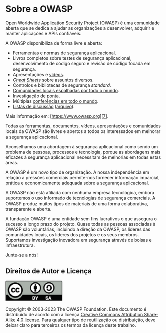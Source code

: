 # Sobre a OWASP

Open Worldwide Application Security Project (OWASP) é uma comunidade aberta que
se dedica a ajudar as organizações a desenvolver, adquirir e manter aplicações e
APIs confiáveis.

A OWASP disponibiliza de forma livre e aberta:

* Ferramentas e normas de segurança aplicacional.
* Livros completos sobre testes de segurança aplicacional, desenvolvimento
  de código seguro e revisão de código focada em segurança.
* Apresentações e [vídeos][1].
* [_Cheat Sheets_][2] sobre assuntos diversos.
* Controlos e bibliotecas de segurança _standard_.
* [Comunidades locais espalhadas por todo o mundo][3].
* Investigação de ponta.
* Múltiplas [conferências em todo o mundo][4].
* [Listas de discussão][5] ([arquivo][6]).

Mais informação em: [https://www.owasp.org][7].

Todas as ferramentas, documentos, vídeos, apresentações e comunidades locais da
OWASP são livres e abertos a todos os interessados em melhorar a segurança
aplicacional.

Aconselhamos uma abordagem à segurança aplicacional como sendo um problema de
pessoas, processos e tecnologia, porque as abordagens mais eficazes à segurança
aplicacional necessitam de melhorias em todas estas áreas.

A OWASP é um novo tipo de organização. A nossa independência em relação a
pressões comerciais permite-nos fornecer informação imparcial, prática e
economicamente adequada sobre a segurança aplicacional.

A OWASP não está afiliada com nenhuma empresa tecnológica, embora suportemos o
uso informado de tecnologias de segurança comerciais. A OWASP produz muitos
tipos de materiais de uma forma colaborativa, transparente e aberta.

A fundação OWASP é uma entidade sem fins lucrativos o que assegura o sucesso a
longo prazo do projeto. Quase todas as pessoas associadas à OWASP são
voluntárias, incluindo a direção da OWASP, os líderes das comunidades locais, os
líderes dos projetos e os seus membros. Suportamos investigação inovadora em
segurança através de bolsas e infraestrutura.

Junte-se a nós!

## Direitos de Autor e Licença

![license](images/license.png)

Copyright © 2003-2023 The OWASP Foundation. Este documento é distribuído de
acordo com a licença [Creative Commons Attribution Share-Alike 4.0 license][8]. 
Para qualquer tipo de reutilização ou distribuição, deve deixar claro para 
terceiros os termos da licença deste trabalho.

[1]: https://www.youtube.com/user/OWASPGLOBAL
[2]: https://cheatsheetseries.owasp.org/
[3]: https://owasp.org/chapters/
[4]: https://owasp.org/events/
[5]: https://groups.google.com/a/owasp.org/forum/#!overview
[6]: https://lists.owasp.org/mailman/listinfo
[7]: https://www.owasp.org
[8]: http://creativecommons.org/licenses/by-sa/4.0/

